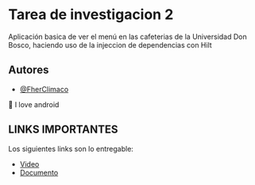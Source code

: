 
# Tarea de investigacion 2

Aplicación basica de ver el menú en las cafeterias de la Universidad Don Bosco, haciendo uso de la injeccion de dependencias con Hilt
## Autores

- [@FherClimaco](https://github.com/FherEnrique)

:green_heart: I love android


## LINKS IMPORTANTES

Los siguientes links son lo entregable:

- [Video](https://drive.google.com/file/d/1ObGctqAJaIt2mJX75Vvnil11jDs43h4_/view?usp=sharing)
- [Documento](https://docs.google.com/document/d/1If2ToFEcuqsPLF-4tSHnKJ9hoayx7DajQvgfTs462xA/edit?usp=sharing)

